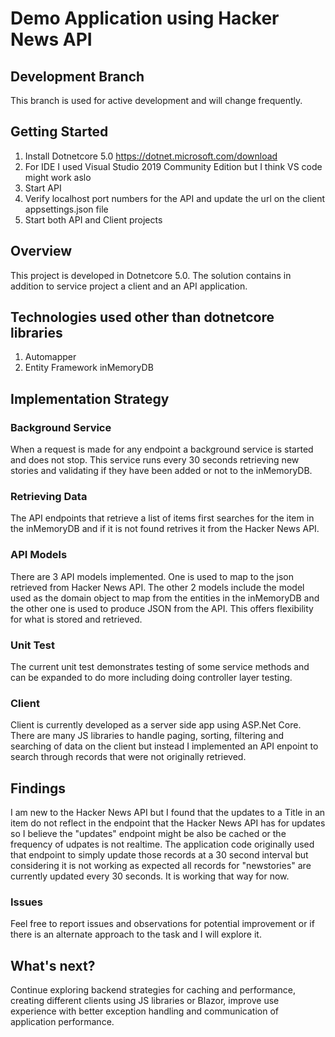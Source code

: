 # Demo Application using Hacker News API

## Development Branch
This branch is used for active development and will change frequently. 

## Getting Started
1. Install Dotnetcore 5.0 https://dotnet.microsoft.com/download
2. For IDE I used Visual Studio 2019 Community Edition but I think VS code might work aslo
3. Start API
4. Verify localhost port numbers for the API and update the url on the client appsettings.json file
5. Start both API and Client projects

## Overview
This project is developed in Dotnetcore 5.0. The solution contains in addition to service project a client and an API application.

## Technologies used other than dotnetcore libraries
1. Automapper
2. Entity Framework inMemoryDB

## Implementation Strategy

### Background Service
When a request is made for any endpoint a background service is started and does not stop. This service runs every 30 seconds retrieving new stories and validating if they have been added or not to the inMemoryDB. 

### Retrieving Data
The API endpoints that retrieve a list of items first searches for the item in the inMemoryDB and if it is not found retrives it from the Hacker News API. 

### API Models
There are 3 API models implemented. One is used to map to the json retrieved from Hacker News API. The other 2 models include the model used as the domain object to map from the entities in the inMemoryDB and the other one is used to produce JSON from the API. This offers flexibility for what is stored and retrieved. 

### Unit Test
The current unit test demonstrates testing of some service methods and can be expanded to do more including doing controller layer testing.

### Client
Client is currently developed as a server side app using ASP.Net Core. There are many JS libraries to handle paging, sorting, filtering and searching of data on the client but instead I implemented an API enpoint to search through records that were not originally retrieved.  

## Findings
I am new to the Hacker News API but I found that the updates to a Title in an item do not reflect in the endpoint that the Hacker News API has for updates so I believe the "updates" endpoint might be also be cached or the frequency of udpates is not realtime. The application code originally used that endpoint to simply update those records at a 30 second interval but considering it is not working as expected  all records for "newstories" are currently updated every 30 seconds. It is working that way for now. 

### Issues
Feel free to report issues and observations for potential improvement or if there is an alternate approach to the task and I will explore it.

## What's next?
Continue exploring backend strategies for caching and performance, creating different clients using JS libraries or Blazor, improve use experience with better exception handling and communication of application performance.

